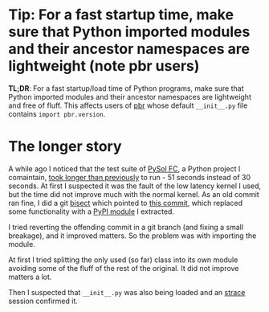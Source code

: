 # Tip: For a fast startup time, make sure that Python imported modules and their ancestor namespaces are lightweight (note pbr users)

**TL;DR**: For a fast startup/load time of Python programs, make sure that Python imported modules and their ancestor namespaces are lightweight and free of fluff. This affects users of [pbr](https://github.com/openstack/cookiecutter) whose default `__init__.py` file contains `import pbr.version`.

# The longer story

A while ago I noticed that the test suite of [PySol FC](https://pysolfc.sourceforge.io/), a Python project I comaintain, [took longer than previously](https://github.com/shlomif/PySolFC/issues/119) to run - 51 seconds instead of 30 seconds. At first I suspected it was the fault of the low latency kernel I used, but the time did not improve much with the normal kernel. As an old commit ran fine, I did a git [bisect](https://en.wikipedia.org/wiki/Bisection_%28software_engineering%29) which pointed to [this commit](https://github.com/shlomif/PySolFC/commit/74441a1746dc81bd7f0b8eaab698a48c66605886), which replaced some functionality with a [PyPI module](https://pypi.org/project/pysol-cards/) I extracted.

I tried reverting the offending commit in a git branch (and fixing a small breakage), and it improved matters. So the problem was with importing the module.

At first I tried splitting the only used (so far) class into its own module avoiding some of the fluff of the rest of the original. It did not improve matters a lot.

Then I suspected that `__init__.py` was also being loaded and an [strace](https://en.wikipedia.org/wiki/Strace) session confirmed it.
